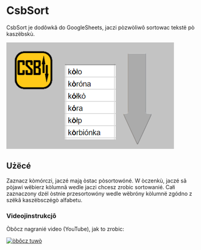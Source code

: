# CsbSort
CsbSort je dodôwkã do GoogleSheets, jaczi pòzwòliwô sortowac tekstë pò kaszëbskù.

![Dzejanié CsbSort](CsbSort-baner.png?raw=true "CsbSort - dzejanié")

## Użëcé
Zaznacz kòmórczi, jaczé mają òstac pòsortowóné. W òczenkù, jaczé sã pòjawi wëbierz kòlumnã wedle jaczi chcesz zrobic sortowanié. Całi zaznaczony dzél òstnie przesortowóny wedle wëbróny kòlumnë zgódno z szëkã kaszëbsczégò alfabetu.

### Videojinstrukcjô
Òbôcz nagranié video (YouTube), jak to zrobic:

<a href="https://youtu.be/OEAXViSKcAc" target="_blank"><img src="https://img.youtube.com/vi/OEAXViSKcAc/hqdefault.jpg" alt="òbôcz tuwò"></a>
